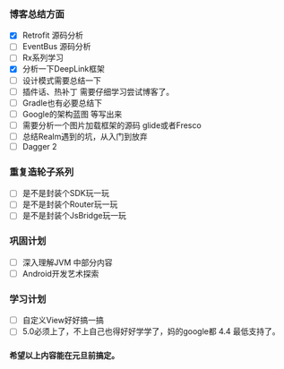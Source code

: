 
### 博客总结方面

- [x] Retrofit 源码分析
- [ ] EventBus 源码分析
- [ ] Rx系列学习
- [x] 分析一下DeepLink框架
- [ ] 设计模式需要总结一下
- [ ] 插件话、热补丁 需要仔细学习尝试博客了。
- [ ] Gradle也有必要总结下
- [ ] Google的架构蓝图 等写出来
- [ ] 需要分析一个图片加载框架的源码 glide或者Fresco
- [ ] 总结Realm遇到的坑，从入门到放弃
- [ ] Dagger 2

### 重复造轮子系列

- [ ] 是不是封装个SDK玩一玩
- [ ] 是不是封装个Router玩一玩
- [ ] 是不是封装个JsBridge玩一玩

### 巩固计划

- [ ] 深入理解JVM 中部分内容
- [ ] Android开发艺术探索

### 学习计划

- [ ] 自定义View好好搞一搞
- [ ] 5.0必须上了，不上自己也得好好学学了，妈的google都 4.4 最低支持了。

### 
 **希望以上内容能在元旦前搞定。**

